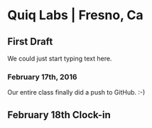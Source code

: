 # Quiq Labs | Fresno, Ca
## First Draft
<p>We could just start typing text here.</p>

### February 17th, 2016
<p>Our entire class finally did a push to GitHub. :-)</p>

## February 18th Clock-in